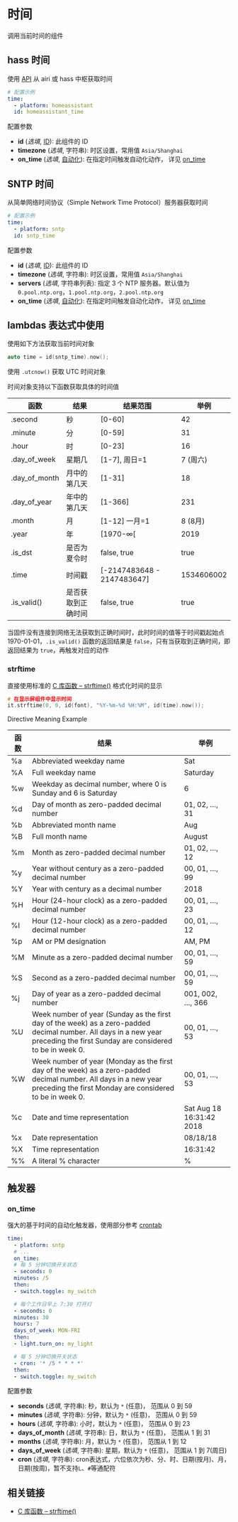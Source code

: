 # 时间

调用当前时间的组件

## hass 时间

使用 [API](esphome/components/api) 从 airi 或 hass 中枢获取时间

```yaml
# 配置示例
time:
  - platform: homeassistant
  id: homeassistant_time
```

配置参数

- **id** (*选填*, [ID](esphome/guides/configuration-types#id)): 此组件的 ID
- **timezone** (*选填*, 字符串): 时区设置，常用值 `Asia/Shanghai` 
- **on_time** (*选填*, [自动化](esphome/guides/automations)): 在指定时间触发自动化动作， 详见 [on_time](#on_time)



## SNTP 时间

从简单网络时间协议（Simple Network Time Protocol）服务器获取时间

```yaml
# 配置示例
time:
  - platform: sntp
  id: sntp_time
```

配置参数

- **id** (*选填*, [ID](esphome/guides/configuration-types#id)): 此组件的 ID
- **timezone** (*选填*, 字符串): 时区设置，常用值 `Asia/Shanghai` 
- **servers** (*选填*, 字符串列表): 指定 3 个 NTP 服务器。默认值为  `0.pool.ntp.org`，`1.pool.ntp.org`，`2.pool.ntp.org`
- **on_time** (*选填*, [自动化](esphome/guides/automations)): 在指定时间触发自动化动作， 详见 [on_time](#on_time)




## lambdas 表达式中使用

使用如下方法获取当前时间对象

```c++
auto time = id(sntp_time).now();
```

使用 `.utcnow()` 获取 UTC 时间对象

时间对象支持以下函数获取具体的时间值

| 函数 | 结果 | 结果范围 | 举例 |
| ---- | --------------- | --------------- | --- |
| .second | 秒 | [0-60] | 42 |
| .minute | 分 | [0-59] | 31 |
| .hour | 时 | [0-23] | 16 |
| .day_of_week  | 星期几  | [1-7], 周日=1  | 7 (周六) |
| .day_of_month | 月中的第几天 | [1-31] | 18 |
| .day_of_year  | 年中的第几天 | [1-366]  | 231  |
| .month  | 月 | [1-12] 一月=1| 8 (8月) |
| .year | 年 | [1970-∞[ | 2019 |
| .is_dst | 是否为夏令时| false, true  | true |
| .time | 时间戳 | [-2147483648 - 2147483647]  | 1534606002 |
| .is_valid() | 是否获取到正确时间 | false, true  | true |

当固件没有连接到网络无法获取到正确时间时，此时时间的值等于时间戳起始点 1970-01-01，`.is_valid()` 函数的返回结果是  `false`，只有当获取到正确时间，即返回结果为 `true`，再触发对应的动作



### strftime

直接使用标准的 [C 库函数 – strftime()](http://wiki.jikexueyuan.com/project/c/strftime.html) 格式化时间的显示


```c++
# 在显示屏组件中显示时间
it.strftime(0, 0, id(font), "%Y-%m-%d %H:%M", id(time).now());
```



Directive	Meaning	Example



| 函数 | 结果 |  举例 |
| ---- | --------------- | --------------- | 
| %a | Abbreviated weekday name | Sat |
| %A | Full weekday name | Saturday |
| %w | Weekday as decimal number, where 0 is Sunday and 6 is Saturday | 6 |
| %d | Day of month as zero-padded decimal number | 01, 02, …, 31 |
| %b | Abbreviated month name | Aug |
| %B | Full month name | August |
| %m | Month as zero-padded decimal number|01, 02, …, 12 |
| %y | Year without century as a zero-padded decimal number|00, 01, …, 99 |
| %Y | Year with century as a decimal number|2018 |
| %H | Hour (24-hour clock) as a zero-padded decimal number|00, 01, …, 23 |
| %I | Hour (12-hour clock) as a zero-padded decimal number|00, 01, …, 12 |
| %p | AM or PM designation|AM, PM |
| %M | Minute as a zero-padded decimal number|00, 01, …, 59 |
| %S | Second as a zero-padded decimal number|00, 01, …, 59 |
| %j | Day of year as a zero-padded decimal number|001, 002, …, 366 |
| %U | Week number of year (Sunday as the first day of the week) as a zero-padded decimal number. All days in a new year preceding the first Sunday are considered to be in week 0.|00, 01, …, 53 |
| %W | Week number of year (Monday as the first day of the week) as a zero-padded decimal number. All days in a new year preceding the first Monday are considered to be in week 0.|00, 01, …, 53 |
| %c | Date and time representation|Sat Aug 18 16:31:42 2018 |
| %x | Date representation|08/18/18 |
| %X | Time representation|16:31:42 |
| %% | A literal % character|% |

## 触发器

### on_time

强大的基于时间的自动化触发器，使用部分参考 [crontab](https://crontab.guru/)


```yaml
time:
  - platform: sntp
  # ...
  on_time:
  # 每 5 分钟切换开关状态
  - seconds: 0
  minutes: /5
  then:
  - switch.toggle: my_switch

  # 每个工作日早上 7:30 打开灯
  - seconds: 0
  minutes: 30
  hours: 7
  days_of_week: MON-FRI
  then:
  - light.turn_on: my_light

  # 每 5 分钟切换开关状态
  - cron: '* /5 * * * *'
  then:
  - switch.toggle: my_switch
```

配置参数

- **seconds** (*选填*, 字符串): 秒，默认为 `*` (任意)， 范围从 0 到 59
- **minutes** (*选填*, 字符串): 分钟，默认为 `*` (任意)， 范围从 0 到 59
- **hours** (*选填*, 字符串): 小时，默认为 `*` (任意)， 范围从 0 到 23
- **days_of_month** (*选填*, 字符串): 日，默认为 `*` (任意)， 范围从 1 到 31
- **months** (*选填*, 字符串): 月，默认为 `*` (任意)， 范围从 1 到 12
- **days_of_week** (*选填*, 字符串): 星期，默认为 `*` (任意)， 范围从 1 到 7(周日)
- **cron** (*选填*, 字符串): cron表达式，六位依次为秒、分、时、日期(按月)、月，日期(按周)，暂不支持`L`、`#`等通配符







## 相关链接

- [C 库函数 – strftime()](http://wiki.jikexueyuan.com/project/c/strftime.html)



